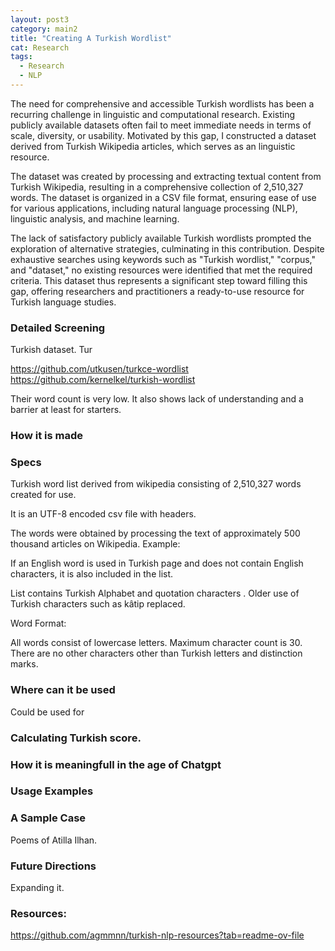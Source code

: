 ```yaml
---
layout: post3
category: main2
title: "Creating A Turkish Wordlist"
cat: Research
tags:
  - Research
  - NLP
---
```


The need for comprehensive and accessible Turkish wordlists has been a recurring challenge in linguistic and computational research. Existing publicly available datasets often fail to meet immediate needs in terms of scale, diversity, or usability. Motivated by this gap, I constructed a dataset derived from Turkish Wikipedia articles, which serves as an linguistic resource.

The dataset was created by processing and extracting textual content from Turkish Wikipedia, resulting in a comprehensive collection of 2,510,327 words. The dataset is organized in a CSV file format, ensuring ease of use for various applications, including natural language processing (NLP), linguistic analysis, and machine learning.

The lack of satisfactory publicly available Turkish wordlists prompted the exploration of alternative strategies, culminating in this contribution. Despite exhaustive searches using keywords such as "Turkish wordlist," "corpus," and "dataset," no existing resources were identified that met the required criteria. This dataset thus represents a significant step toward filling this gap, offering researchers and practitioners a ready-to-use resource for Turkish language studies.

### Detailed Screening

Turkish dataset. Tur

https://github.com/utkusen/turkce-wordlist
https://github.com/kernelkel/turkish-wordlist


Their word count is very low. 
It also shows lack of understanding and a barrier at least for starters.

### How it is made

### Specs

Turkish word list derived from wikipedia consisting of 2,510,327 words created for use.

It is an UTF-8 encoded csv file with headers.

The words were obtained by processing the text of approximately 500 thousand articles on Wikipedia. Example:

If an English word is used in Turkish page and does not contain English characters, it is also included in the list.

List contains Turkish Alphabet and quotation characters . Older use of Turkish characters such as kâtip replaced.

Word Format:

All words consist of lowercase letters.
Maximum character count is 30.
There are no other characters other than Turkish letters and distinction marks.



### Where can it be used

Could be used for 



### Calculating Turkish score.


### How it is meaningfull in the age of Chatgpt


### Usage Examples


### A Sample Case

Poems of Atilla Ilhan.

### Future Directions

Expanding it.


### Resources:

https://github.com/agmmnn/turkish-nlp-resources?tab=readme-ov-file
